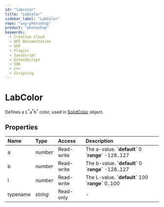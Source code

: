 ```yaml
---
id: "labcolor"
title: "LabColor"
sidebar_label: "LabColor"
repo: "uxp-photoshop"
product: "photoshop"
keywords:
  - Creative Cloud
  - API Documentation
  - UXP
  - Plugins
  - JavaScript
  - ExtendScript
  - SDK
  - C++
  - Scripting
---
```


# LabColor

Defines a L<sup>\*</sup>a<sup>\*</sup>b<sup>\*</sup> color, used in [SolidColor](/ps_reference/classes/solidcolor/) object.

## Properties

| Name | Type | Access | Description |
| :------ | :------ | :------ | :------ |
| a | *number* | Read-write | The a-value.  **&#x60;default&#x60;** 0  **&#x60;range&#x60;** -128..127 |
| b | *number* | Read-write | The b-value.  **&#x60;default&#x60;** 0  **&#x60;range&#x60;** -128..127 |
| l | *number* | Read-write | The L-value.  **&#x60;default&#x60;** 100  **&#x60;range&#x60;** 0..100 |
| typename | *string* | Read-only | - |
